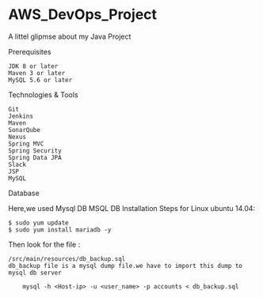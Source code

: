 # AWS_DevOps_Project
A littel glipmse about my Java Project

Prerequisites

    JDK 8 or later
    Maven 3 or later
    MySQL 5.6 or later

Technologies & Tools

    Git
    Jenkins
    Maven
    SonarQube
    Nexus
    Spring MVC
    Spring Security
    Spring Data JPA
    Slack
    JSP
    MySQL

Database

Here,we used Mysql DB MSQL DB Installation Steps for Linux ubuntu 14.04:

    $ sudo yum update
    $ sudo yum install mariadb -y

Then look for the file :

    /src/main/resources/db_backup.sql
    db_backup file is a mysql dump file.we have to import this dump to mysql db server

        mysql -h <Host-ip> -u <user_name> -p accounts < db_backup.sql

